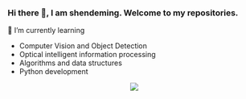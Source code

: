 ### Hi there 👋, I am shendeming. Welcome to my repositories.


🌱 I’m currently learning 
- Computer Vision and Object Detection
- Optical intelligent information processing
- Algorithms and data structures
- Python development

<div align="center"> <img src="https://github-readme-stats.vercel.app/api/top-langs/?username=sun0225SUN&hide_title=true&hide_border=true&layout=compact&langs_count=6&text_color=000&icon_color=fff&bg_color=0,52fa5a,4dfcff,c64dff&theme=graywhite" /> </div>


